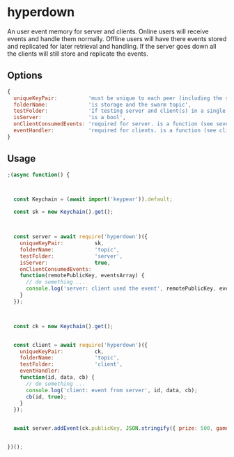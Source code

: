 # hyperdown
An user event memory for server and clients. Online users will receive events and handle them normally. Offline users will have there events stored and replicated for later retrieval and handling. If the server goes down all the clients will still store and replicate the events.

## Options
```js
{
  uniqueKeyPair:          'must be unique to each peer (including the server peer) and be able to reproduce socket.remotePublicKey',
  folderName:             'is storage and the swarm topic',
  testFolder:             'If testing server and client(s) in a single script this will move the storage to an inner folder of folderName',
  isServer:               'is a bool',
  onClientConsumedEvents: 'required for server. is a function (see sever example)',
  eventHandler:           'required for clients. is a function (see client example)'
}
```

## Usage
```js
;(async function() {



  const Keychain = (await import('keypear')).default;

  const sk = new Keychain().get();



  const server = await require('hyperdown')({
    uniqueKeyPair:          sk,
    folderName:             'topic',
    testFolder:             'server',
    isServer:               true,
    onClientConsumedEvents:
    function(remotePublicKey, eventsArray) {
      // do something ...
      console.log('server: client used the event', remotePublicKey, eventsArray);
    }
  });



  const ck = new Keychain().get();


  const client = await require('hyperdown')({
    uniqueKeyPair:          ck,
    folderName:             'topic',
    testFolder:             'client',
    eventHandler:
    function(id, data, cb) {
      // do something ...
      console.log('client: event from server', id, data, cb);
      cb(id, true);
    }
  });


  await server.addEvent(ck.publicKey, JSON.stringify({ prize: 500, game: 'robots' })); // give a client an event


})();
```
